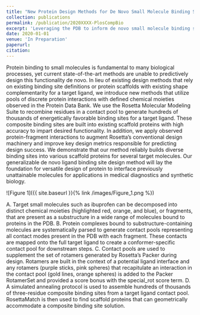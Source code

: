 ```yaml
---
title: "New Protein Design Methods for De Novo Small Molecule Binding Sites"
collection: publications
permalink: /publication/2020XXXX-PlosCompBio
excerpt: 'Leveraging the PDB to inform de novo small molecule binding site design'
date: 2020-01-01
venue: 'In Preparation'
paperurl: 
citation: 
---
```

Protein binding to small molecules is fundamental to many biological processes, yet current state-of-the-art methods are
unable to predictively design this functionality de novo. In lieu of existing design methods that rely on existing 
binding site definitions or protein scaffolds with existing shape complementarity for a target ligand, we introduce 
new methods that utilize pools of discrete protein interactions with defined chemical moieties observed in the Protein
Data Bank. We use the Rosetta Molecular Modeling Suite to recombine residues in a contact pool to generate hundreds of 
thousands of energetically favorable binding sites for a target ligand. These composite binding sites are built into 
existing scaffold proteins with high accuracy to impart desired functionality. In addition, we apply observed 
protein-fragment interactions to augment Rosetta’s conventional design machinery and improve key design metrics 
responsible for predicting design success. We demonstrate that our method reliably builds diverse binding sites into 
various scaffold proteins for several target molecules. Our generalizable de novo ligand binding site design method 
will lay the foundation for versatile design of protein to interface previously unattainable molecules for applications 
in medical diagnostics and synthetic biology.

![Figure 1]({{ site.baseurl }}{% link /images/Figure_1.png %})

A. Target small molecules such as ibuprofen can be decomposed into distinct chemical moieties (highlighted red, orange, 
and blue), or fragments, that are present as a substructure in a wide range of molecules bound to proteins in the PDB. 
B. Protein complexes bound to substructure-containing molecules are systematically parsed to generate contact pools 
representing all contact modes present in the PDB with each fragment. These contacts are mapped onto the full target 
ligand to create a conformer-specific contact pool for downstream steps. C. Contact pools are used to supplement the 
set of rotamers generated by Rosetta’s Packer during design. Rotamers are built in the context of a potential ligand 
interface and any rotamers (purple sticks, pink spheres) that recapitulate an interaction in the contact pool (gold 
lines, orange spheres) is added to the Packer RotamerSet and provided a score bonus with the special_rot score term. 
D. A simulated annealing protocol is used to assemble hundreds of thousands of three-residue composite binding sites 
from a target ligand contact pool. RosettaMatch is then used to find scaffold proteins that can geometrically 
accommodate a composite binding site solution.